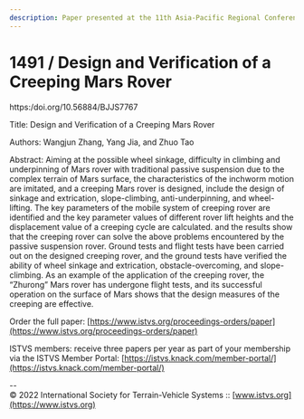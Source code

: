 ```yaml
---
description: Paper presented at the 11th Asia-Pacific Regional Conference of the ISTVS
---
```


# 1491 / Design and Verification of a Creeping Mars Rover

https:/doi.org/10.56884/BJJS7767

Title: Design and Verification of a Creeping Mars Rover

Authors: Wangjun Zhang, Yang Jia, and Zhuo Tao

Abstract: Aiming at the possible wheel sinkage, difficulty in climbing and underpinning of Mars rover with traditional passive suspension due to the complex terrain of Mars surface, the characteristics of the inchworm motion are imitated, and a creeping Mars rover is designed, include the design of sinkage and extrication, slope-climbing, anti-underpinning, and wheel-lifting. The key parameters of the mobile system of creeping rover are identified and the key parameter values of different rover lift heights and the displacement value of a creeping cycle are calculated. and the results show that the creeping rover can solve the above problems encountered by the passive suspension rover. Ground tests and flight tests have been carried out on the designed creeping rover, and the ground tests have verified the ability of wheel sinkage and extrication, obstacle-overcoming, and slope-climbing. As an example of the application of the creeping rover, the “Zhurong” Mars rover has undergone flight tests, and its successful operation on the surface of Mars shows that the design measures of the creeping are effective.

Order the full paper: [https://www.istvs.org/proceedings-orders/paper](https://www.istvs.org/proceedings-orders/paper)

ISTVS members: receive three papers per year as part of your membership via the ISTVS Member Portal: [https://istvs.knack.com/member-portal/](https://istvs.knack.com/member-portal/)



\--\
© 2022 International Society for Terrain-Vehicle Systems :: [www.istvs.org](https://www.istvs.org)
